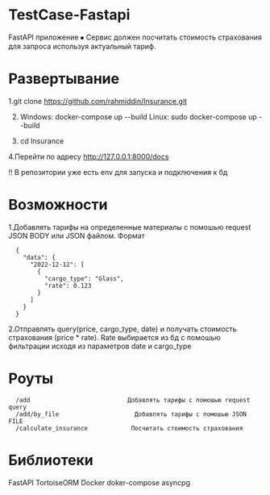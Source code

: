 # TestCase-Fastapi
FastAPI приложение ⦁	Сервис должен посчитать стоимость страхования для запроса используя актуальный тариф.

# Развертывание
1.git clone https://github.com/rahmiddin/Insurance.git

2. Windows: docker-compose up --build
   Linux: sudo docker-compose up --build

3. cd Insurance

4.Перейти по адресу http://127.0.0.1:8000/docs

!! В репозитории уже есть env для запуска и подключения к бд

# Возможности
1.Добавлять тарифы на определенные материалы с помошью request JSON BODY или JSON файлом.
  Формат 
  
  
      {
        "data": {
          "2022-12-12": [
            {
              "cargo_type": "Glass",
              "rate": 0.123
            }
          ]
        }
      }

2.Отправлять query(price, cargo_type, date) и получать  стоимость страхования (price * rate). Rate выбирается из бд с помошью фильтрации исходя из параметров date и cargo_type

# Роуты

      /add                           Добавлять тарифы с помошью request query
      /add/by_file                     Добавлять тарифы с помошью JSON FILE
      /calculate_insurance            Посчитать стоимость страхования 

# Библиотеки 

  FastAPI
  TortoiseORM
  Docker
  doker-compose
  asyncpg
  


    

